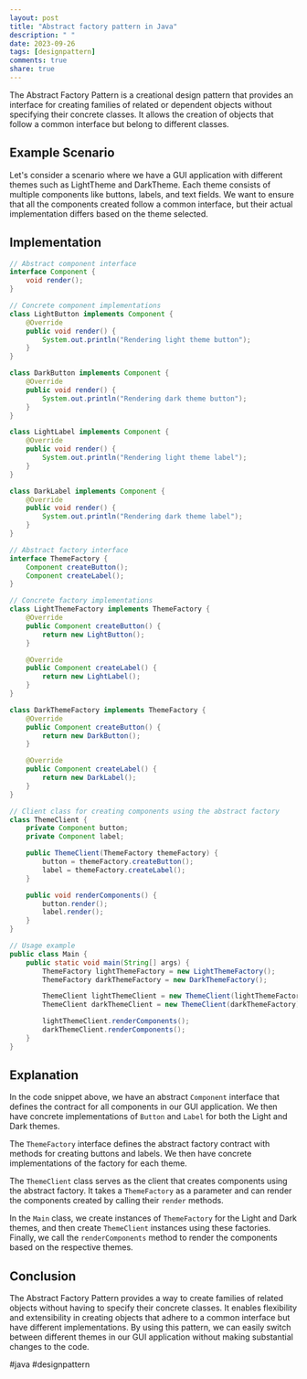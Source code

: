 ```yaml
---
layout: post
title: "Abstract factory pattern in Java"
description: " "
date: 2023-09-26
tags: [designpattern]
comments: true
share: true
---
```


The Abstract Factory Pattern is a creational design pattern that provides an interface for creating families of related or dependent objects without specifying their concrete classes. It allows the creation of objects that follow a common interface but belong to different classes.

## Example Scenario

Let's consider a scenario where we have a GUI application with different themes such as LightTheme and DarkTheme. Each theme consists of multiple components like buttons, labels, and text fields. We want to ensure that all the components created follow a common interface, but their actual implementation differs based on the theme selected.

## Implementation

```java
// Abstract component interface
interface Component {
    void render();
}

// Concrete component implementations
class LightButton implements Component {
    @Override
    public void render() {
        System.out.println("Rendering light theme button");
    }
}

class DarkButton implements Component {
    @Override
    public void render() {
        System.out.println("Rendering dark theme button");
    }
}

class LightLabel implements Component {
    @Override
    public void render() {
        System.out.println("Rendering light theme label");
    }
}

class DarkLabel implements Component {
    @Override
    public void render() {
        System.out.println("Rendering dark theme label");
    }
}

// Abstract factory interface
interface ThemeFactory {
    Component createButton();
    Component createLabel();
}

// Concrete factory implementations
class LightThemeFactory implements ThemeFactory {
    @Override
    public Component createButton() {
        return new LightButton();
    }

    @Override
    public Component createLabel() {
        return new LightLabel();
    }
}

class DarkThemeFactory implements ThemeFactory {
    @Override
    public Component createButton() {
        return new DarkButton();
    }

    @Override
    public Component createLabel() {
        return new DarkLabel();
    }
}

// Client class for creating components using the abstract factory
class ThemeClient {
    private Component button;
    private Component label;

    public ThemeClient(ThemeFactory themeFactory) {
        button = themeFactory.createButton();
        label = themeFactory.createLabel();
    }

    public void renderComponents() {
        button.render();
        label.render();
    }
}

// Usage example
public class Main {
    public static void main(String[] args) {
        ThemeFactory lightThemeFactory = new LightThemeFactory();
        ThemeFactory darkThemeFactory = new DarkThemeFactory();

        ThemeClient lightThemeClient = new ThemeClient(lightThemeFactory);
        ThemeClient darkThemeClient = new ThemeClient(darkThemeFactory);

        lightThemeClient.renderComponents();
        darkThemeClient.renderComponents();
    }
}
```

## Explanation

In the code snippet above, we have an abstract `Component` interface that defines the contract for all components in our GUI application. We then have concrete implementations of `Button` and `Label` for both the Light and Dark themes.

The `ThemeFactory` interface defines the abstract factory contract with methods for creating buttons and labels. We then have concrete implementations of the factory for each theme.

The `ThemeClient` class serves as the client that creates components using the abstract factory. It takes a `ThemeFactory` as a parameter and can render the components created by calling their `render` methods.

In the `Main` class, we create instances of `ThemeFactory` for the Light and Dark themes, and then create `ThemeClient` instances using these factories. Finally, we call the `renderComponents` method to render the components based on the respective themes.

## Conclusion

The Abstract Factory Pattern provides a way to create families of related objects without having to specify their concrete classes. It enables flexibility and extensibility in creating objects that adhere to a common interface but have different implementations. By using this pattern, we can easily switch between different themes in our GUI application without making substantial changes to the code.

#java #designpattern